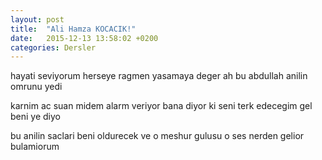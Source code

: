 ```yaml
---
layout: post
title:  "Ali Hamza KOCACIK!"
date:   2015-12-13 13:58:02 +0200
categories: Dersler
---
```

hayati seviyorum herseye ragmen yasamaya deger ah bu abdullah anilin omrunu yedi

karnim ac suan midem alarm veriyor bana diyor ki seni terk edecegim gel beni ye diyo

bu anilin saclari beni oldurecek ve o meshur gulusu o ses nerden gelior bulamiorum
